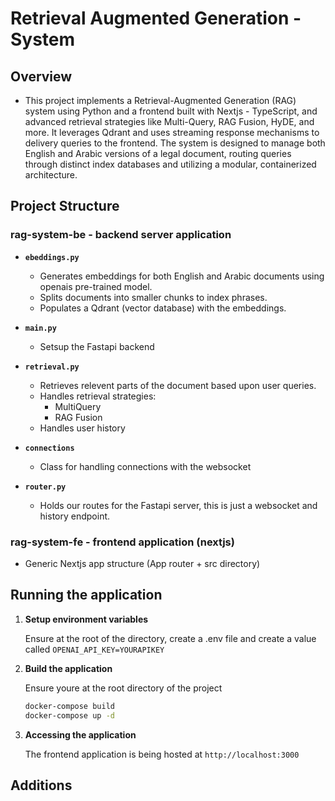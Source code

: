 # Retrieval Augmented Generation - System

## Overview
- This project implements a Retrieval-Augmented Generation (RAG) system using Python and a frontend built with Nextjs - TypeScript, and advanced retrieval strategies like Multi-Query, RAG Fusion, HyDE, and more. It leverages Qdrant and uses streaming response mechanisms to delivery queries to the frontend. The system is designed to manage both English and Arabic versions of a legal document, routing queries through distinct index databases and utilizing a modular, containerized architecture.

## Project Structure
### rag-system-be - backend server application

- **`ebeddings.py`**
  - Generates embeddings for both English and Arabic documents using openais pre-trained model.
  - Splits documents into smaller chunks to index phrases.
  - Populates a Qdrant (vector database) with the embeddings.

- **`main.py`**
  - Setsup the Fastapi backend

- **`retrieval.py`**
  - Retrieves relevent parts of the document based upon user queries.
  - Handles retrieval strategies:
    - MultiQuery
    - RAG Fusion
  - Handles user history

- **`connections`**
  - Class for handling connections with the websocket

- **`router.py`**
  - Holds our routes for the Fastapi server, this is just a websocket and history endpoint.

### rag-system-fe - frontend application (nextjs)

- Generic Nextjs app structure (App router + src directory)
  
## Running the application

1. **Setup environment variables**

    Ensure at the root of the directory, create a .env file and create a value called
    ```OPENAI_API_KEY=YOURAPIKEY```

1. **Build the application**

    Ensure youre at the root directory of the project

    ```bash
    docker-compose build
    docker-compose up -d
    ```

2. **Accessing the application**

    The frontend application is being hosted at
    ```http://localhost:3000```

## Additions
